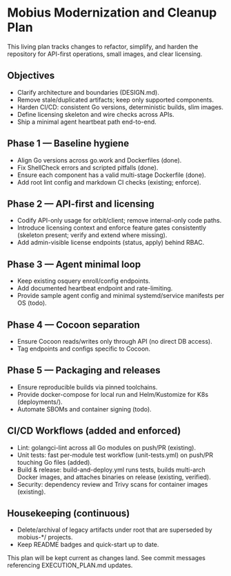 # Mobius Modernization and Cleanup Plan

This living plan tracks changes to refactor, simplify, and harden the
repository for API-first operations, small images, and clear licensing.

## Objectives

- Clarify architecture and boundaries (DESIGN.md).
- Remove stale/duplicated artifacts; keep only supported components.
- Harden CI/CD: consistent Go versions, deterministic builds, slim images.
- Define licensing skeleton and wire checks across APIs.
- Ship a minimal agent heartbeat path end-to-end.

## Phase 1 — Baseline hygiene

- Align Go versions across go.work and Dockerfiles (done).
- Fix ShellCheck errors and scripted pitfalls (done).
- Ensure each component has a valid multi-stage Dockerfile (done).
- Add root lint config and markdown CI checks (existing; enforce).

## Phase 2 — API-first and licensing

- Codify API-only usage for orbit/client; remove internal-only code paths.
- Introduce licensing context and enforce feature gates consistently (skeleton
	present; verify and extend where missing).
- Add admin-visible license endpoints (status, apply) behind RBAC.

## Phase 3 — Agent minimal loop

- Keep existing osquery enroll/config endpoints.
- Add documented heartbeat endpoint and rate-limiting.
- Provide sample agent config and minimal systemd/service manifests per OS
	(todo).

## Phase 4 — Cocoon separation

- Ensure Cocoon reads/writes only through API (no direct DB access).
- Tag endpoints and configs specific to Cocoon.

## Phase 5 — Packaging and releases

- Ensure reproducible builds via pinned toolchains.
- Provide docker-compose for local run and Helm/Kustomize for K8s
	(deployments/).
- Automate SBOMs and container signing (todo).

## CI/CD Workflows (added and enforced)

- Lint: golangci-lint across all Go modules on push/PR (existing).
- Unit tests: fast per-module test workflow (unit-tests.yml) on push/PR
	touching Go files (added).
- Build & release: build-and-deploy.yml runs tests, builds multi-arch Docker
	images, and attaches binaries on release (existing, verified).
- Security: dependency review and Trivy scans for container images (existing).

## Housekeeping (continuous)

- Delete/archival of legacy artifacts under root that are superseded by
	mobius-*/ projects.
- Keep README badges and quick-start up to date.

This plan will be kept current as changes land. See commit messages referencing
EXECUTION_PLAN.md updates.
